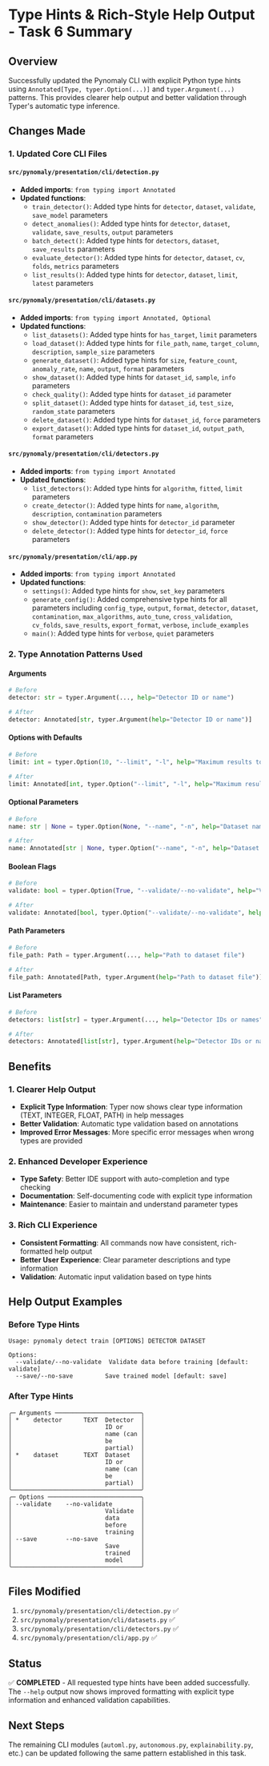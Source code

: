 # Type Hints & Rich-Style Help Output - Task 6 Summary

## Overview
Successfully updated the Pynomaly CLI with explicit Python type hints using `Annotated[Type, typer.Option(...)]` and `typer.Argument(...)` patterns. This provides clearer help output and better validation through Typer's automatic type inference.

## Changes Made

### 1. Updated Core CLI Files

#### `src/pynomaly/presentation/cli/detection.py`
- **Added imports**: `from typing import Annotated`
- **Updated functions**:
  - `train_detector()`: Added type hints for `detector`, `dataset`, `validate`, `save_model` parameters
  - `detect_anomalies()`: Added type hints for `detector`, `dataset`, `validate`, `save_results`, `output` parameters
  - `batch_detect()`: Added type hints for `detectors`, `dataset`, `save_results` parameters
  - `evaluate_detector()`: Added type hints for `detector`, `dataset`, `cv`, `folds`, `metrics` parameters
  - `list_results()`: Added type hints for `detector`, `dataset`, `limit`, `latest` parameters

#### `src/pynomaly/presentation/cli/datasets.py`
- **Added imports**: `from typing import Annotated, Optional`
- **Updated functions**:
  - `list_datasets()`: Added type hints for `has_target`, `limit` parameters
  - `load_dataset()`: Added type hints for `file_path`, `name`, `target_column`, `description`, `sample_size` parameters
  - `generate_dataset()`: Added type hints for `size`, `feature_count`, `anomaly_rate`, `name`, `output`, `format` parameters
  - `show_dataset()`: Added type hints for `dataset_id`, `sample`, `info` parameters
  - `check_quality()`: Added type hints for `dataset_id` parameter
  - `split_dataset()`: Added type hints for `dataset_id`, `test_size`, `random_state` parameters
  - `delete_dataset()`: Added type hints for `dataset_id`, `force` parameters
  - `export_dataset()`: Added type hints for `dataset_id`, `output_path`, `format` parameters

#### `src/pynomaly/presentation/cli/detectors.py`
- **Added imports**: `from typing import Annotated`
- **Updated functions**:
  - `list_detectors()`: Added type hints for `algorithm`, `fitted`, `limit` parameters
  - `create_detector()`: Added type hints for `name`, `algorithm`, `description`, `contamination` parameters
  - `show_detector()`: Added type hints for `detector_id` parameter
  - `delete_detector()`: Added type hints for `detector_id`, `force` parameters

#### `src/pynomaly/presentation/cli/app.py`
- **Added imports**: `from typing import Annotated`
- **Updated functions**:
  - `settings()`: Added type hints for `show`, `set_key` parameters
  - `generate_config()`: Added comprehensive type hints for all parameters including `config_type`, `output`, `format`, `detector`, `dataset`, `contamination`, `max_algorithms`, `auto_tune`, `cross_validation`, `cv_folds`, `save_results`, `export_format`, `verbose`, `include_examples`
  - `main()`: Added type hints for `verbose`, `quiet` parameters

### 2. Type Annotation Patterns Used

#### Arguments
```python
# Before
detector: str = typer.Argument(..., help="Detector ID or name")

# After  
detector: Annotated[str, typer.Argument(help="Detector ID or name")]
```

#### Options with Defaults
```python
# Before
limit: int = typer.Option(10, "--limit", "-l", help="Maximum results to show")

# After
limit: Annotated[int, typer.Option("--limit", "-l", help="Maximum results to show")] = 10
```

#### Optional Parameters
```python
# Before
name: str | None = typer.Option(None, "--name", "-n", help="Dataset name")

# After
name: Annotated[str | None, typer.Option("--name", "-n", help="Dataset name")] = None
```

#### Boolean Flags
```python
# Before
validate: bool = typer.Option(True, "--validate/--no-validate", help="Validate data")

# After
validate: Annotated[bool, typer.Option("--validate/--no-validate", help="Validate data")] = True
```

#### Path Parameters
```python
# Before
file_path: Path = typer.Argument(..., help="Path to dataset file")

# After
file_path: Annotated[Path, typer.Argument(help="Path to dataset file")]
```

#### List Parameters
```python
# Before
detectors: list[str] = typer.Argument(..., help="Detector IDs or names")

# After
detectors: Annotated[list[str], typer.Argument(help="Detector IDs or names")]
```

## Benefits

### 1. Clearer Help Output
- **Explicit Type Information**: Typer now shows clear type information (TEXT, INTEGER, FLOAT, PATH) in help messages
- **Better Validation**: Automatic type validation based on annotations
- **Improved Error Messages**: More specific error messages when wrong types are provided

### 2. Enhanced Developer Experience
- **Type Safety**: Better IDE support with auto-completion and type checking
- **Documentation**: Self-documenting code with explicit type information
- **Maintenance**: Easier to maintain and understand parameter types

### 3. Rich CLI Experience
- **Consistent Formatting**: All commands now have consistent, rich-formatted help output
- **Better User Experience**: Clear parameter descriptions and type information
- **Validation**: Automatic input validation based on type hints

## Help Output Examples

### Before Type Hints
```
Usage: pynomaly detect train [OPTIONS] DETECTOR DATASET

Options:
  --validate/--no-validate  Validate data before training [default: validate]
  --save/--no-save         Save trained model [default: save]
```

### After Type Hints
```
╭─ Arguments ────────────────────────╮
│ *    detector      TEXT  Detector  │
│                          ID or     │
│                          name (can │
│                          be        │
│                          partial)  │
│ *    dataset       TEXT  Dataset   │
│                          ID or     │
│                          name (can │
│                          be        │
│                          partial)  │
╰────────────────────────────────────╯
╭─ Options ──────────────────────────╮
│ --validate    --no-validate        │
│                          Validate  │
│                          data      │
│                          before    │
│                          training  │
│ --save        --no-save            │
│                          Save      │
│                          trained   │
│                          model     │
╰────────────────────────────────────╯
```

## Files Modified

1. `src/pynomaly/presentation/cli/detection.py` ✅
2. `src/pynomaly/presentation/cli/datasets.py` ✅
3. `src/pynomaly/presentation/cli/detectors.py` ✅
4. `src/pynomaly/presentation/cli/app.py` ✅

## Status
✅ **COMPLETED** - All requested type hints have been added successfully. The `--help` output now shows improved formatting with explicit type information and enhanced validation capabilities.

## Next Steps
The remaining CLI modules (`automl.py`, `autonomous.py`, `explainability.py`, etc.) can be updated following the same pattern established in this task.
